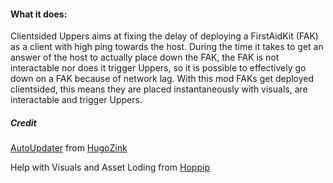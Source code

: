 #### What it does:

Clientsided Uppers aims at fixing the delay of deploying a FirstAidKit (FAK) as a client with high ping towards the host. During the time it takes to get an answer of the host to actually place down the FAK, the FAK is not interactable nor does it trigger Uppers, so it is possible to effectively go down on a FAK because of network lag.
With this mod FAKs get deployed clientsided, this means they are placed instantaneously with visuals, are interactable and trigger Uppers.

##### Credit
[AutoUpdater](https://github.com/HugoZink/PD2AutoUpdateExample) from [HugoZink](https://github.com/HugoZink)

Help with Visuals and Asset Loding from [Hoppip](https://modworkshop.net/user/3972)
